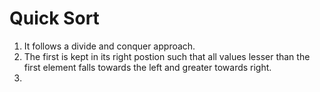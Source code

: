 # Quick Sort

1. It follows a divide and conquer approach.
2. The first is kept in its right postion such that all values lesser than the first element falls towards the left and greater towards right.
3.
